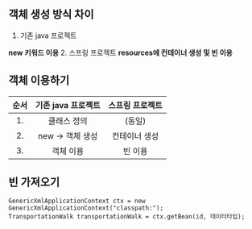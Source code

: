 <h2 id="객체-생성-방식-차이">객체 생성 방식 차이</h2>
<ol>
<li>기존 java 프로젝트</li>
</ol>
<p><strong>new 키워드 이용</strong>
2. 스프링 프로젝트
<strong>resources에 컨테이너 생성 및 빈 이용</strong></p>
<h2 id="객체-이용하기">객체 이용하기</h2>
<table>
<thead>
<tr>
<th align="center">순서</th>
<th align="center">기존 java 프로젝트</th>
<th align="center">스프링 프로젝트</th>
</tr>
</thead>
<tbody><tr>
<td align="center">1.</td>
<td align="center">클래스 정의</td>
<td align="center">(동일)</td>
</tr>
<tr>
<td align="center">2.</td>
<td align="center">new -&gt; 객체 생성</td>
<td align="center">컨테이너 생성</td>
</tr>
<tr>
<td align="center">3.</td>
<td align="center">객체 이용</td>
<td align="center">빈 이용</td>
</tr>
</tbody></table>
<h2 id="빈-가져오기">빈 가져오기</h2>
<pre><code class="language-java">GenericXmlApplicationContext ctx = new GenericXmlApplicationContext(&quot;classpath:&quot;);
TransportationWalk transportationWalk = ctx.getBean(id, 데이터타입);</code></pre>